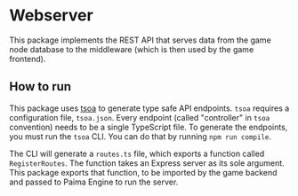 # Webserver

This package implements the REST API that serves data from the game node database to the middleware (which is then used by the game frontend).

## How to run

This package uses [tsoa](https://github.com/lukeautry/tsoa) to generate type safe API endpoints.
`tsoa` requires a configuration file, `tsoa.json`. Every endpoint (called "controller" in `tsoa` convention) needs to be a single TypeScript file. To generate the endpoints, you must run the `tsoa` CLI. You can do that by running `npm run compile`.

The CLI will generate a `routes.ts` file, which exports a function called `RegisterRoutes`. The function takes an Express server as its sole argument. This package exports that function, to be imported by the game backend and passed to Paima Engine to run the server.
